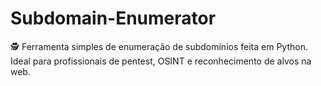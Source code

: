 # Subdomain-Enumerator
🕵️ Ferramenta simples de enumeração de subdomínios feita em Python. Ideal para profissionais de pentest, OSINT e reconhecimento de alvos na web.

